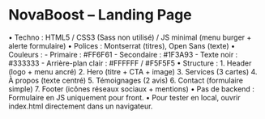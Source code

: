 # NovaBoost – Landing Page

• Techno : HTML5 / CSS3 (Sass non utilisé) / JS minimal (menu burger + alerte formulaire)
• Polices : Montserrat (titres), Open Sans (texte)
• Couleurs : - Primaire : #FF6F61 - Secondaire : #1F3A93 - Texte noir : #333333 - Arrière-plan clair : #FFFFFF / #F5F5F5
• Structure : 1. Header (logo + menu ancré) 2. Hero (titre + CTA + image) 3. Services (3 cartes) 4. À propos (texte centré) 5. Témoignages (2 avis) 6. Contact (formulaire simple) 7. Footer (icônes réseaux sociaux + mentions)
• Pas de backend : Formulaire en JS uniquement pour front.
• Pour tester en local, ouvrir index.html directement dans un navigateur.
